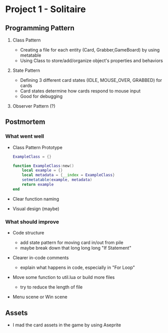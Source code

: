 # Project 1 - Solitaire

## Programming Pattern

1. Class Pattern

    - Creating a file for each entity (Card, Grabber,GameBoard) by using metatable
    - Using Class to store/add/organize object's properties and behaviors

2. State Pattern

    - Defining 3 different card states (IDLE, MOUSE_OVER, GRABBED) for cards
    - Card states determine how cards respond to mouse input
    - Good for debugging

3. Observer Pattern (?)

## Postmortem 

### What went well

- Class Pattern Prototype

    ```lua
    ExampleClass = {}

    function ExampleClass:new()
        local example = {}
        local metadata = {__index = ExampleClass}
        setmetatable(example, metadata)
        return example
    end
    ```

- Clear function naming

- Visual design (maybe)

### What should improve

- Code structure

    - add state pattern for moving card in/out from pile
    - maybe break down that long long long "If Statement"

- Clearer in-code comments

    - explain what happens in code, especially in "For Loop"

- Move some function to util.lua or build more files

    - try to reduce the length of file

- Menu scene or Win scene

## Assets

- I mad the card assets in the game by using Aseprite

